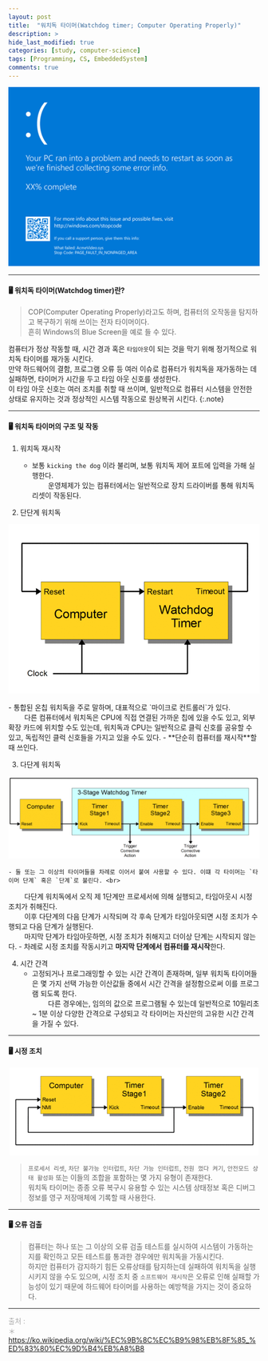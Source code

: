 ```yaml
---
layout: post
title:  "워치독 타이머(Watchdog timer; Computer Operating Properly)"
description: > 
hide_last_modified: true
categories: [study, computer-science]
tags: [Programming, CS, EmbeddedSystem]
comments: true
---
```


<p align="center">
  <img src="/assets/img/blog/computer_science/blue_screen.png" style="width: 832px; height: auto;" />
</p>

-----
#### 🖥️ 워치독 타이머(Watchdog timer)란?
> COP(Computer Operating Properly)라고도 하며, 컴퓨터의 오작동을 탐지하고 복구하기 위해 쓰이는 전자 타이머이다. <br>
흔히 Windows의 Blue Screen을 예로 들 수 있다.

컴퓨터가 정상 작동할 때, 시간 경과 혹은 `타임아웃`이 되는 것을 막기 위해 정기적으로 워치독 타이머를 재가동 시킨다. <br>
만약 하드웨어의 결함, 프로그램 오류 등 여러 이슈로 컴퓨터가 워치독을 재가동하는 데 실패하면, 타이머가 시간을 두고 타임 아웃 신호를 생성한다.<br>
이 타임 아웃 신호는 여러 조치를 취할 때 쓰이며, 일반적으로 컴퓨터 시스템을 안전한 상태로 유지하는 것과 정상적인 시스템 작동으로 원상복귀 시킨다.
{:.note}

----
#### 🖥️ 워치독 타이머의 구조 및 작동

1. 워치독 재시작
	- 보통 `kicking the dog` 이라 불리며, 보통 워치독 제어 포트에 입력을 가해 실행한다. <br>
&emsp;&emsp; 운영체제가 있는 컴퓨터에서는 일반적으로 장치 드라이버를 통해 워치독 리셋이 작동된다.

2. 단단계 워치독
<p align="center">
  <img src="/assets/img/blog/computer_science/simple_watchdog_timer.gif">
</p>
	- 통합된 온칩 워치독을 주로 말하며, 대표적으로 `마이크로 컨트롤러`가 있다. <br>
&emsp;&emsp; 다른 컴퓨터에서 워치독은 CPU에 직접 연결된 가까운 칩에 있을 수도 있고, 외부 확장 카드에 위치할 수도 있는데, 워치독과 CPU는 일반적으로 클릭 신호를 공유할 수 있고, 독립적인 클럭 신호들을 가지고 있을 수도 있다.	
	- **단순히 컴퓨터를 재시작**할 때 쓰인다.

3. 다단계 워치독
<p align="center">
  <img src="/assets/img/blog/computer_science/watchdog_3stage.gif">
</p>

	- 둘 또는 그 이상의 타이머들을 차례로 이어서 붙여 사용할 수 있다. 이떄 각 타이머는 `타이머 단계` 혹은 `단계`로 불린다. <br>
&emsp;&emsp; 다단계 워치독에서 오직 제 1단계만 프로세서에 의해 실행되고, 타임아웃시 시정 조치가 취해진다. <br>
&emsp;&emsp; 이후 다단계의 다음 단계가 시작되며 각 후속 단계가 타임아웃되면 시정 조치가 수행되고 다음 단계가 실행된다. <br>
&emsp;&emsp; 마지막 단계가 타임아웃하면, 시정 조치가 취해지고 더이상 단계는 시작되지 않는다.
	- 차례로 시정 조치를 작동시키고 **마지막 단계에서 컴퓨터를 재시작**한다.

4. 시간 간격
	- 고정되거나 프로그래밍할 수 있는 시간 간격이 존재하며, 일부 워치독 타이머들은 몇 가지 선택 가능한 이산값들 중에서 시간 간격을 설정함으로써 이를 프로그램 되도록 한다. <br>
&emsp;&emsp; 다른 경우에는, 임의의 값으로 프로그램될 수 있는데 일반적으로 10밀리초 ~ 1분 이상 다양한 간격으로 구성되고 각 타이머는 자신만의 고유한 시간 간격을 가질 수 있다. <br>

----
#### 🖥️ 시정 조치
<p align="center">
  <img src="/assets/img/blog/computer_science/watchdog_nmi_reset.gif">
</p>

> `프로세서 리셋`, `차단 불가능 인터럽트`, `차단 가능 인터럽트`, `전원 껐다 켜기`, `안전모드 상태 활성화` 또는 이들의 조합을 포함하는 몇 가지 유형이 존재한다. <br>
워치독 타이머는 종종 오류 복구시 유용할 수 있는 시스템 상태정보 혹은 디버그 정보를 영구 저장매체에 기록할 때 사용한다.

----
#### 🖥️ 오류 검출
> 컴퓨터는 하나 또는 그 이상의 오류 검출 테스트를 실시하여 시스템이 가동하는지를 확인하고 모든 테스트를 통과한 경우에만 워치독을 가동시킨다. <br>
하지만 컴퓨터가 감지하기 힘든 오류상태를 탐지하는데 실패하여 워치독을 실행시키지 않을 수도 있으며, 시정 조치 중 `소프트웨어 재시작`은 오류로 인해 실패할 가능성이 있기 때문에 하드웨어 타이머를 사용하는 예방책을 가지는 것이 중요하다.

----
<span style="color : darkgray;">출처 : <br>
＊ https://ko.wikipedia.org/wiki/%EC%9B%8C%EC%B9%98%EB%8F%85_%ED%83%80%EC%9D%B4%EB%A8%B8 <br>
</span>
